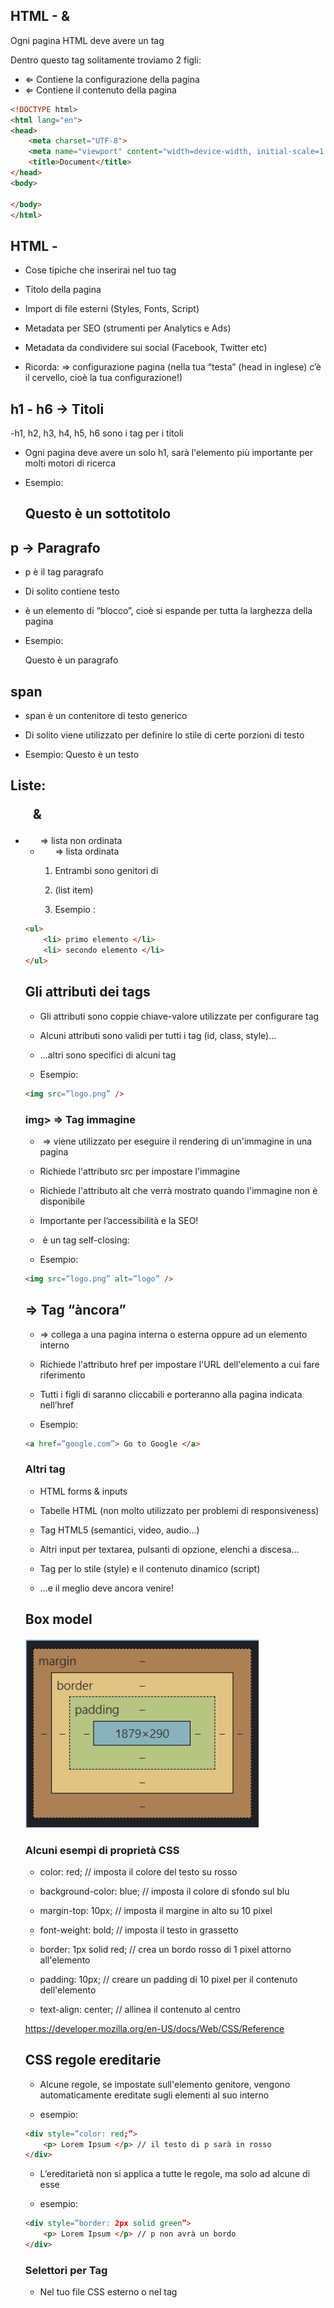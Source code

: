 ## HTML - <head> & <body>
Ogni pagina HTML deve avere un tag <html>

Dentro questo tag solitamente troviamo 2 figli:

- <head> ⇐ Contiene la configurazione della pagina
- <body> ⇐ Contiene il contenuto della pagina

```html
<!DOCTYPE html>
<html lang="en">
<head>
    <meta charset="UTF-8">
    <meta name="viewport" content="width=device-width, initial-scale=1.0">
    <title>Document</title>
</head>
<body>
    
</body>
</html>
```

## HTML - <head>
- Cose tipiche che inserirai nel tuo tag <head>

- Titolo della pagina
- Import di file esterni (Styles, Fonts, Script)
- Metadata per SEO (strumenti per Analytics e Ads)
- Metadata da condividere sui social (Facebook, Twitter etc)

- Ricorda: <head> => configurazione pagina 
(nella tua “testa” (head in inglese) c’è il cervello, cioè la tua configurazione!)

## h1 - h6 → Titoli
-h1, h2, h3, h4, h5, h6 sono i tag per i titoli

- Ogni pagina deve avere un solo h1, sarà l'elemento più importante per molti motori di ricerca

- Esempio: <h2> Questo è un sottotitolo </h2>

## p → Paragrafo
- p è il tag paragrafo

- Di solito contiene testo 

- è un elemento di “blocco”, cioè si espande per tutta la larghezza della pagina

- Esempio: <p> Questo è un paragrafo</p>

## span
- span è un contenitore di testo generico

- Di solito viene utilizzato per definire lo stile di certe porzioni di testo

- Esempio: <span> Questo è un testo </span>

## Liste: <ul> & <ol>
- <ul> ⇒ lista non ordinata

- <ol> ⇒ lista ordinata

- Entrambi sono genitori di <li> (list item)

- Esempio :

```html
<ul>
	<li> primo elemento </li>
	<li> secondo elemento </li>
</ul>
```

## Gli attributi dei tags
- Gli attributi sono coppie chiave-valore utilizzate per configurare tag

- Alcuni attributi sono validi per tutti i tag (id, class, style)...

- …altri sono specifici di alcuni tag

- Esempio:

```html
<img src=”logo.png” />
```

### img> ⇒ Tag immagine
- <img> ⇒ viene utilizzato per eseguire il rendering di un'immagine in una pagina


- Richiede l'attributo src per impostare l'immagine


- Richiede l'attributo alt che verrà mostrato quando l'immagine non è disponibile 
 - Importante per l’accessibilità e la SEO!

- <img>  è un tag self-closing:

- Esempio: 
```html
<img src=”logo.png” alt=”logo” />
```

## <a> ⇒ Tag “àncora”
- <a> ⇒ collega a una pagina interna o esterna oppure ad un elemento interno

- Richiede l'attributo href per impostare l'URL dell'elemento a cui fare riferimento

- Tutti i figli di <a> saranno cliccabili e porteranno alla pagina indicata nell’href

- Esempio: 
```html
<a href=”google.com”> Go to Google </a>
```

### Altri tag
- HTML forms & inputs

- Tabelle HTML (non molto utilizzato per problemi di responsiveness)

- Tag HTML5 (semantici, video, audio…)

- Altri input per textarea, pulsanti di opzione, elenchi a discesa...

- Tag per lo stile (style) e il contenuto dinamico (script)

- …e il meglio deve ancora venire!

## Box model
![box_model](image.png)


### Alcuni esempi di proprietà CSS
- color: red; // imposta il colore del testo su rosso

- background-color: blue; // imposta il colore di sfondo sul blu

- margin-top: 10px; // imposta il margine in alto su 10 pixel

- font-weight: bold; // imposta il testo in grassetto

- border: 1px solid red; // crea un bordo rosso di 1 pixel attorno all'elemento

- padding: 10px; // creare un padding di 10 pixel per il contenuto dell'elemento

- text-align: center; // allinea il contenuto al centro

https://developer.mozilla.org/en-US/docs/Web/CSS/Reference

## CSS regole ereditarie
- Alcune regole, se impostate sull'elemento genitore, vengono automaticamente ereditate sugli elementi al suo interno

- esempio: 

```html
<div style=”color: red;”>
	<p> Lorem Ipsum </p> // il testo di p sarà in rosso
</div>
```

- L’ereditarietà non si applica a tutte le regole, ma solo ad alcune di esse

- esempio:

```html
<div style=”border: 2px solid green”>
	<p> Lorem Ipsum </p> // p non avrà un bordo
</div>
```

### Selettori per Tag
- Nel tuo file CSS esterno o nel tag <style> puoi specificare regole per ogni dato elemento con un tag specifico

- esempio:

```html
  div { // selettore
			border: 1px solid red; // regola
} // darà un bordo di 1px colore rosso a tutti i div della pagina
```

- Queste regole si applicheranno a TUTTI i tag della pagina

- Il nome del tag qui è usato come "selettore". Il selettore definisce a quali elementi verranno applicate le regole.
In questo caso, le regole verranno applicate a tutti i div della pagina

- È possibile creare selettori più complessi specificando più di un nome di tag

```html
esempio: div p {
			color: purple;
		} // tutti i paragrafi contenuti dentro un div avranno il colore viola
```